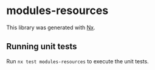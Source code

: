 # modules-resources

This library was generated with [Nx](https://nx.dev).

## Running unit tests

Run `nx test modules-resources` to execute the unit tests.
